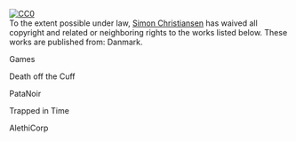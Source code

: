 <p xmlns:dct="http://purl.org/dc/terms/" xmlns:vcard="http://www.w3.org/2001/vcard-rdf/3.0#">
  <a rel="license"
     href="http://creativecommons.org/publicdomain/zero/1.0/">
    <img src="http://i.creativecommons.org/p/zero/1.0/88x31.png" style="border-style: none;" alt="CC0" />
  </a>
  <br />
  To the extent possible under law,
  <a rel="dct:publisher"
     href="www.sichris.com">
    <span property="dct:title">Simon Christiansen</span></a>
  has waived all copyright and related or neighboring rights to
  <span property="dct:title">the works listed below</span>.
These works are published from:
<span property="vcard:Country" datatype="dct:ISO3166"
      content="DK" about="www.sichris.com">
  Danmark</span>.
</p>

Games

Death off the Cuff

PataNoir

Trapped in Time

AlethiCorp
